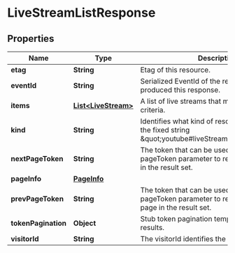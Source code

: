 

# LiveStreamListResponse


## Properties

Name | Type | Description | Notes
------------ | ------------- | ------------- | -------------
**etag** | **String** | Etag of this resource. |  [optional]
**eventId** | **String** | Serialized EventId of the request which produced this response. |  [optional]
**items** | [**List&lt;LiveStream&gt;**](LiveStream.md) | A list of live streams that match the request criteria. |  [optional]
**kind** | **String** | Identifies what kind of resource this is. Value: the fixed string \&quot;youtube#liveStreamListResponse\&quot;. |  [optional]
**nextPageToken** | **String** | The token that can be used as the value of the pageToken parameter to retrieve the next page in the result set. |  [optional]
**pageInfo** | [**PageInfo**](PageInfo.md) |  |  [optional]
**prevPageToken** | **String** | The token that can be used as the value of the pageToken parameter to retrieve the previous page in the result set. |  [optional]
**tokenPagination** | **Object** | Stub token pagination template to suppress results. |  [optional]
**visitorId** | **String** | The visitorId identifies the visitor. |  [optional]



